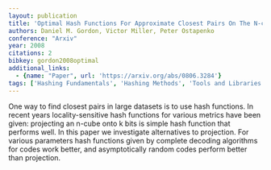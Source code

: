 ```yaml
---
layout: publication
title: 'Optimal Hash Functions For Approximate Closest Pairs On The N-cube'
authors: Daniel M. Gordon, Victor Miller, Peter Ostapenko
conference: "Arxiv"
year: 2008
citations: 2
bibkey: gordon2008optimal
additional_links:
  - {name: "Paper", url: 'https://arxiv.org/abs/0806.3284'}
tags: ['Hashing Fundamentals', 'Hashing Methods', 'Tools and Libraries']
---
```

One way to find closest pairs in large datasets is to use hash functions. In
recent years locality-sensitive hash functions for various metrics have been
given: projecting an n-cube onto k bits is simple hash function that performs
well. In this paper we investigate alternatives to projection. For various
parameters hash functions given by complete decoding algorithms for codes work
better, and asymptotically random codes perform better than projection.
